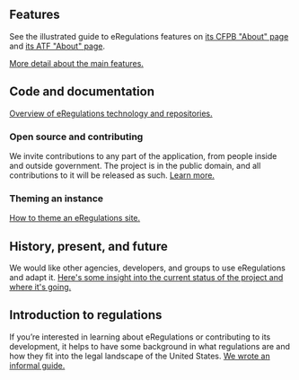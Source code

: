 ## Features

See the illustrated guide to eRegulations features on [its CFPB "About" page](http://www.consumerfinance.gov/eregulations/about) and [its ATF "About" page](https://atf-eregs.apps.cloud.gov/about).

[More detail about the main features.](features/)

## Code and documentation

[Overview of eRegulations technology and repositories.](technology/)

### Open source and contributing

We invite contributions to any part of the application, from people inside and outside government. The project is in the public domain, and all contributions to it will be released as such. [Learn more.](technology/#open-source-and-contributing)

### Theming an instance

[How to theme an eRegulations site.](theming/)

## History, present, and future

We would like other agencies, developers, and groups to use eRegulations and adapt it. [Here's some insight into the current status of the project and where it's going.](story/)

## Introduction to regulations

If you’re interested in learning about eRegulations or contributing to its development, it helps to have some background in what regulations are and how they fit into the legal landscape of the United States. [We wrote an informal guide.](introduction/)